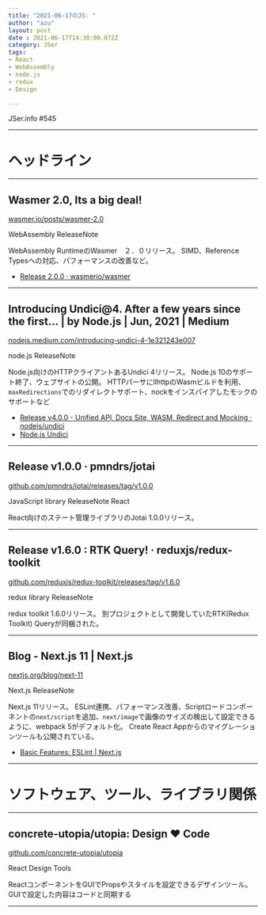 ```yaml
---
title: "2021-06-17のJS: "
author: "azu"
layout: post
date : 2021-06-17T14:30:00.072Z
category: JSer
tags:
- React
- WebAssembly
- node.js
- redux
- Design

---
```


JSer.info #545

----

<h1 class="site-genre">ヘッドライン</h1>

----

## Wasmer 2.0, Its a big deal!
[wasmer.io/posts/wasmer-2.0](https://wasmer.io/posts/wasmer-2.0 "Wasmer 2.0, Its a big deal!")
<p class="jser-tags jser-tag-icon"><span class="jser-tag">WebAssembly</span> <span class="jser-tag">ReleaseNote</span></p>

WebAssembly RuntimeのWasmer　２．０リリース。
SIMD、Reference Typesへの対応、パフォーマンスの改善など。

- [Release 2.0.0 · wasmerio/wasmer](https://github.com/wasmerio/wasmer/releases/tag/2.0.0 "Release 2.0.0 · wasmerio/wasmer")

----

## Introducing Undici@4. After a few years since the first… | by Node.js | Jun, 2021 | Medium
[nodejs.medium.com/introducing-undici-4-1e321243e007](https://nodejs.medium.com/introducing-undici-4-1e321243e007 "Introducing Undici@4. After a few years since the first… | by Node.js | Jun, 2021 | Medium")
<p class="jser-tags jser-tag-icon"><span class="jser-tag">node.js</span> <span class="jser-tag">ReleaseNote</span></p>

Node.js向けのHTTPクライアントあるUndici 4リリース。
Node.js 10のサポート終了、ウェブサイトの公開。
HTTPパーサにllhttpのWasmビルドを利用、`maxRedirections`でのリダイレクトサポート、nockをインスパイアしたモックのサポートなど

- [Release v4.0.0 - Unified API, Docs Site, WASM, Redirect and Mocking · nodejs/undici](https://github.com/nodejs/undici/releases/tag/v4.0.0 "Release v4.0.0 - Unified API, Docs Site, WASM, Redirect and Mocking · nodejs/undici")
- [Node.js Undici](https://undici.nodejs.org/#/ "Node.js Undici")

----

## Release v1.0.0 · pmndrs/jotai
[github.com/pmndrs/jotai/releases/tag/v1.0.0](https://github.com/pmndrs/jotai/releases/tag/v1.0.0 "Release v1.0.0 · pmndrs/jotai")
<p class="jser-tags jser-tag-icon"><span class="jser-tag">JavaScript</span> <span class="jser-tag">library</span> <span class="jser-tag">ReleaseNote</span> <span class="jser-tag">React</span></p>

React向けのステート管理ライブラリのJotai 1.0.0リリース。


----

## Release v1.6.0 : RTK Query! · reduxjs/redux-toolkit
[github.com/reduxjs/redux-toolkit/releases/tag/v1.6.0](https://github.com/reduxjs/redux-toolkit/releases/tag/v1.6.0 "Release v1.6.0 : RTK Query! · reduxjs/redux-toolkit")
<p class="jser-tags jser-tag-icon"><span class="jser-tag">redux</span> <span class="jser-tag">library</span> <span class="jser-tag">ReleaseNote</span></p>

redux toolkit 1.6.0リリース。
別プロジェクトとして開発していたRTK(Redux Toolkit) Queryが同梱された。


----

## Blog - Next.js 11 | Next.js
[nextjs.org/blog/next-11](https://nextjs.org/blog/next-11 "Blog - Next.js 11 | Next.js")
<p class="jser-tags jser-tag-icon"><span class="jser-tag">Next.js</span> <span class="jser-tag">ReleaseNote</span></p>

Next.js 11リリース。
ESLint連携、パフォーマンス改善、Scriptロードコンポーネントの`next/script`を追加、`next/image`で画像のサイズの検出して設定できるように、webpack 5がデフォルト化。
Create React Appからのマイグレーションツールも公開されている。

- [Basic Features: ESLint | Next.js](https://nextjs.org/docs/basic-features/eslint "Basic Features: ESLint | Next.js")

----
<h1 class="site-genre">ソフトウェア、ツール、ライブラリ関係</h1>

----

## concrete-utopia/utopia: Design ❤️ Code
[github.com/concrete-utopia/utopia](https://github.com/concrete-utopia/utopia "concrete-utopia/utopia: Design ❤️ Code")
<p class="jser-tags jser-tag-icon"><span class="jser-tag">React</span> <span class="jser-tag">Design</span> <span class="jser-tag">Tools</span></p>

ReactコンポーネントをGUIでPropsやスタイルを設定できるデザインツール。
GUIで設定した内容はコードと同期する


----
